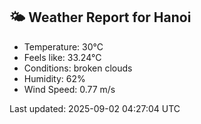 <!-- WEATHER-START -->
## 🌤 Weather Report for Hanoi

- Temperature: 30°C
- Feels like: 33.24°C
- Conditions: broken clouds
- Humidity: 62%
- Wind Speed: 0.77 m/s

Last updated: 2025-09-02 04:27:04 UTC
<!-- WEATHER-END -->
